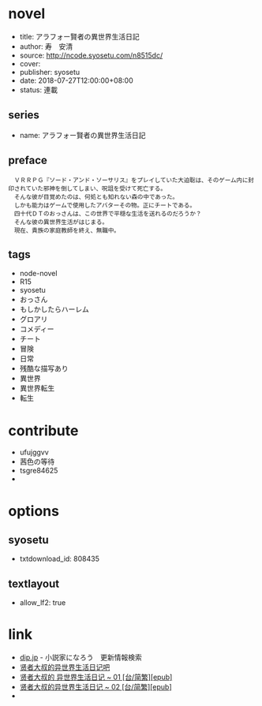 # novel

- title: アラフォー賢者の異世界生活日記
- author: 寿　安清
- source: http://ncode.syosetu.com/n8515dc/
- cover:
- publisher: syosetu
- date: 2018-07-27T12:00:00+08:00
- status: 連載

## series

- name: アラフォー賢者の異世界生活日記

## preface


```
　ＶＲＲＰＧ『ソード・アンド・ソーサリス』をプレイしていた大迫聡は、そのゲーム内に封印されていた邪神を倒してしまい、呪詛を受けて死亡する。
　そんな彼が目覚めたのは、何処とも知れない森の中であった。
　しかも能力はゲームで使用したアバターその物。正にチートである。
　四十代ＤＴのおっさんは、この世界で平穏な生活を送れるのだろうか？
　そんな彼の異世界生活がはじまる。
　現在、貴族の家庭教師を終え、無職中。
```

## tags

- node-novel
- R15
- syosetu
- おっさん
- もしかしたらハーレム
- グロアリ
- コメディー
- チート
- 冒険
- 日常
- 残酷な描写あり
- 異世界
- 異世界転生
- 転生

# contribute

- ufujggvv
- 茜色の等待
- tsgre84625
- 

# options

## syosetu

- txtdownload_id: 808435

## textlayout

- allow_lf2: true

# link

- [dip.jp](https://narou.dip.jp/search.php?text=n8515dc&novel=all&genre=all&new_genre=all&length=0&down=0&up=100) - 小説家になろう　更新情報検索
- [贤者大叔的异世界生活日记吧](https://tieba.baidu.com/f?kw=%E8%B4%A4%E8%80%85%E5%A4%A7%E5%8F%94%E7%9A%84%E5%BC%82%E4%B8%96%E7%95%8C%E7%94%9F%E6%B4%BB%E6%97%A5%E8%AE%B0&ie=utf-8 "贤者大叔的异世界生活日记")
- [贤者大叔的 异世界生活日记 ~ 01 \[台/简繁\]\[epub\]](https://tieba.baidu.com/p/5639603644 "贤者大叔的 异世界生活日记 ~ 01 [台/简繁][epub]")
- [贤者大叔的异世界生活日记 ~ 02 \[台/简繁\]\[epub\]](https://tieba.baidu.com/p/5883049739 "贤者大叔的异世界生活日记 ~ 02 [台/简繁][epub]")
- 
